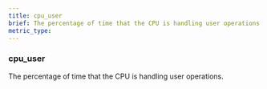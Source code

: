 ```yaml
---
title: cpu_user
brief: The percentage of time that the CPU is handling user operations.
metric_type:
---
```

### cpu_user

The percentage of time that the CPU is handling user operations.
